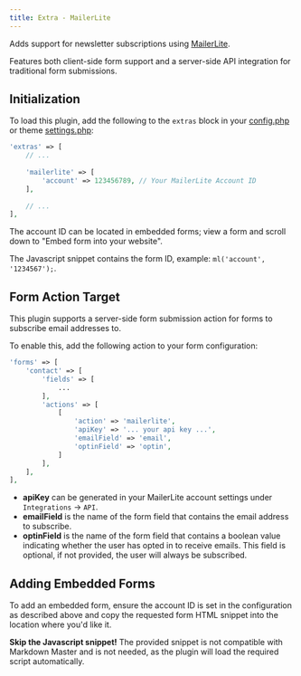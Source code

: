 ```yaml
---
title: Extra - MailerLite
---
```


Adds support for newsletter subscriptions using [MailerLite](https://www.mailerlite.com/).

Features both client-side form support and a server-side API integration for
traditional form submissions.


## Initialization

To load this plugin, add the following to the `extras` block in your
[config.php](https://markdownmaster.com/docs/site-configuration.html) or
theme [settings.php](https://markdownmaster.com/docs/theme-development.html):

```php
'extras' => [
    // ...
    
    'mailerlite' => [
        'account' => 123456789, // Your MailerLite Account ID
    ],
    
    // ...
],
```

The account ID can be located in embedded forms; view a form and scroll down to "Embed form into your website".

The Javascript snippet contains the form ID, example: `ml('account', '1234567');`.


## Form Action Target

This plugin supports a server-side form submission action for forms to subscribe email addresses to.

To enable this, add the following action to your form configuration:

```php
'forms' => [
    'contact' => [
        'fields' => [
            ...
        ],
        'actions' => [
            [
                'action' => 'mailerlite',
                'apiKey' => '... your api key ...',
                'emailField' => 'email',
                'optinField' => 'optin',
            ]
        ],
    ],
],
```

* **apiKey** can be generated in your MailerLite account settings under `Integrations` -> `API`.
* **emailField** is the name of the form field that contains the email address to subscribe.
* **optinField** is the name of the form field that contains a boolean value indicating
  whether the user has opted in to receive emails.  This field is optional, if not provided,
  the user will always be subscribed.


## Adding Embedded Forms

To add an embedded form, ensure the account ID is set in the configuration as described above
and copy the requested form HTML snippet into the location where you'd like it.

**Skip the Javascript snippet!**  The provided snippet is not compatible with Markdown Master
and is not needed, as the plugin will load the required script automatically.
